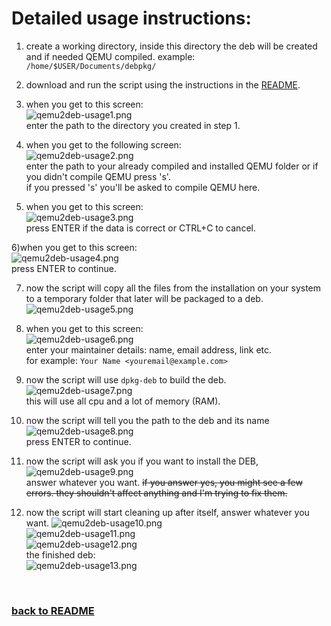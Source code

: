 # Detailed usage instructions:
1) create a working directory, inside this directory the deb will be created and if needed QEMU compiled. example: `/home/$USER/Documents/debpkg/`

2) download and run the script using the instructions in the [README](https://github.com/Itai-Nelken/qemu2deb-RPi#usage).

3) when you get to this screen:<br>
![qemu2deb-usage1.png](screenshots/usage/qemu2deb-usage1.png)<br>
enter the path to the directory you created in step 1.

4) when you get to the following screen:<br>
![qemu2deb-usage2.png](screenshots/usage/qemu2deb-usage2.png)<br>
enter the path to your already compiled and installed QEMU folder or if you didn't compile QEMU press 's'.<br>
if you pressed 's' you'll be asked to compile QEMU here.

5) when you get to this screen:<br>
![qemu2deb-usage3.png](screenshots/usage/qemu2deb-usage3.png)<br>
press ENTER if the data is correct or CTRL+C to cancel.

6)when you get to this screen:<br>
![qemu2deb-usage4.png](screenshots/usage/qemu2deb-usage4.png)<br>
press ENTER to continue.

7) now the script will copy all the files from the installation on your system to a temporary folder that later will be packaged to a deb.<br>
![qemu2deb-usage5.png](screenshots/usage/qemu2deb-usage5.png)<br>

8) when you get to this screen:<br>
![qemu2deb-usage6.png](screenshots/usage/qemu2deb-usage6.png)<br>
enter your maintainer details: name, email address, link etc.<br>
for example: `Your Name <youremail@example.com>`

9) now the script will use `dpkg-deb` to build the deb.<br>
![qemu2deb-usage7.png](screenshots/usage/qemu2deb-usage7.png)<br>
this will use all cpu and a lot of memory (RAM).

10) now the script will tell you the path to the deb and its name
![qemu2deb-usage8.png](screenshots/usage/qemu2deb-usage8.png)<br>
press ENTER to continue.

11) now the script will ask you if you want to install the DEB,
![qemu2deb-usage9.png](screenshots/usage/qemu2deb-usage9.png)<br>
answer whatever you want. ~~if you answer yes, you might see a few errors. they shouldn't affect anything and I'm trying to fix them.~~

12) now the script will start cleaning up after itself, answer whatever you want.
![qemu2deb-usage10.png](screenshots/usage/qemu2deb-usage10.png)<br>
![qemu2deb-usage11.png](screenshots/usage/qemu2deb-usage11.png)<br>
![qemu2deb-usage12.png](screenshots/usage/qemu2deb-usage12.png)<br>
the finished deb:<br>
![qemu2deb-usage13.png](screenshots/usage/qemu2deb-usage13.png)<br>
<br>

### [back to README](https://github.com/Itai-Nelken/qemu2deb-RPi#qemu2deb-rpi)
